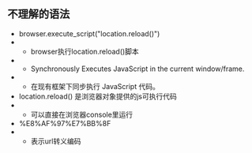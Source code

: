 ## 不理解的语法
+ browser.execute_script("location.reload()")
+ + browser执行location.reload()脚本
+ + Synchronously Executes JavaScript in the current window/frame.
+ + 在现有框架下同步执行 JavaScript 代码。
+ location.reload() 是浏览器对象提供的js可执行代码
+ + 可以直接在浏览器console里运行
+ %E8%AF%97%E7%BB%8F
+ + 表示url转义编码
